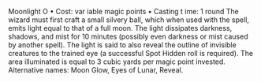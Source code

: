 Moonlight O
• Cost: var iable magic points 
• Casting t
ime: 1 round
The wizard must first craft a small silvery ball, which 
when used with the spell, emits light equal to that of a 
full moon. The light dissipates darkness, shadows, and mist 
for 10 minutes (possibly even darkness or mist caused by 
another spell). The light is said to also reveal the outline 
of invisible creatures to the trained eye (a successful Spot 
Hidden roll is required). The area illuminated is equal to 3 cubic yards per magic point invested.
Alternative names: Moon Glow, Eyes of Lunar, Reveal.

